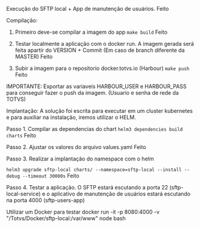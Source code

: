 Execução do SFTP local + App de manutenção de usuários.
Feito

Compilação:
1. Primeiro deve-se compilar a imagem do app
`make build`
Feito

2. Testar localmente a aplicação com o docker run. A imagem gerada será feita apartir do VERSION + Commit (Em caso de branch diferente da MASTER)
Feito

3. Subir a imagem para o repositorio docker.totvs.io (Harbour)
`make push`
Feito

  IMPORTANTE:
  Exportar as variaveis HARBOUR_USER e HARBOUR_PASS para conseguir fazer o push da imagem. (Usuario e senha de rede da TOTVS)

Implantação:
A solução foi escrita para executar em um cluster kubernetes e para auxiliar na instalação, iremos utilizar o HELM.

Passo 1. Compilar as dependencias do chart
`helm3 dependencies build charts`
Feito

Passo 2. Ajustar os valores do arquivo values.yaml
Feito

Passo 3. Realizar a implantação do namespace com o helm

`helm3 upgrade sftp-local charts/ --namespace=sftp-local --install --debug --timeout 30000s`
Feito

Passo 4. Testar a aplicação. 
O SFTP estará escutando a porta 22 (sftp-local-service)
e o aplicativo de manutenção de usuários estará escutando na porta 4000 (sftp-users-app)

Utilizar um Docker para testar
docker run -it -p 8080:4000 -v "/Totvs/Docker/sftp-local:/var/www" node bash 
